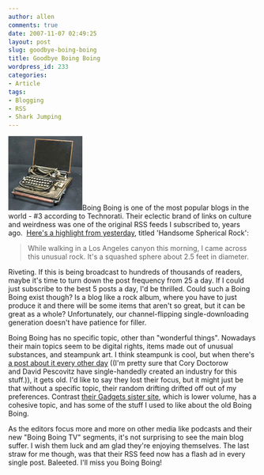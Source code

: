 ```yaml
---
author: allen
comments: true
date: 2007-11-07 02:49:25
layout: post
slug: goodbye-boing-boing
title: Goodbye Boing Boing
wordpress_id: 233
categories:
- Article
tags:
- Blogging
- RSS
- Shark Jumping
---
```


![A steampunk laptop.](/images/wp-uploads/2007/11/steampunk.jpg)Boing Boing is one of the most popular blogs in the world - #3 according to Technorati. Their eclectic brand of links on culture and weirdness was one of the original RSS feeds I subscribed to, years ago.  [Here's a highlight from yesterday](http://www.boingboing.net/2007/11/05/handsome-spherical-r.html), titled 'Handsome Spherical Rock':


> While walking in a Los Angeles canyon this morning, I came across this unusual rock. It's a squashed sphere about 2.5 feet in diameter.


Riveting. If this is being broadcast to hundreds of thousands of readers, maybe it's time to turn down the post frequency from 25 a day. If I could just subscribe to the best 5 posts a day, I'd be thrilled. Could such a Boing Boing exist though? Is a blog like a rock album, where you have to just produce it and there will be some items that aren't so great, but it can be great as a whole? Unfortunately, our channel-flipping single-downloading generation doesn't have patience for filler.

Boing Boing has no specific topic, other than "wonderful things". Nowadays their main topics seem to be digital rights, items made out of unusual substances, and steampunk art. I think steampunk is cool, but when there's [a post about it every other day](http://www.google.ca/search?q=site%3Aboingboing.net+steampunk) ((I'm pretty sure that Cory Doctorow and David Pescovitz have single-handedly created an industry for this stuff.)), it gets old. I'd like to say they lost their focus, but it might just be that without a specific topic, their random drifting drifted off out of my preferences. Contrast [their Gadgets sister site](http://gadgets.boingboing.net/), which is lower volume, has a cohesive topic, and has some of the stuff I used to like about the old Boing Boing.

As the editors focus more and more on other media like podcasts and their new "Boing Boing TV" segments, it's not surprising to see the main blog suffer. I wish them luck and am glad they're enjoying themselves. The last straw for me though, was that their RSS feed now has a flash ad in every single post. Baleeted. I'll miss you Boing Boing!
